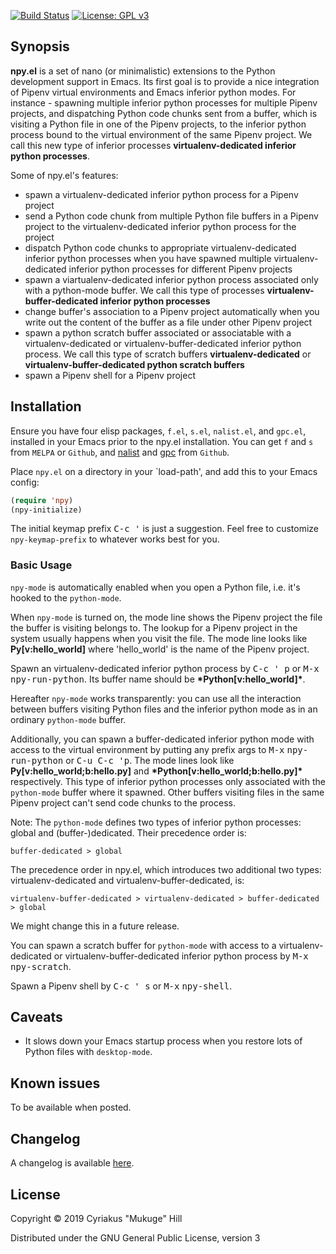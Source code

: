 [![Build Status](https://travis-ci.org/mukuge/npy.el.svg?branch=master)](https://travis-ci.org/mukuge/npy.el)
[![License: GPL v3](https://img.shields.io/badge/License-GPLv3-blue.svg)](https://www.gnu.org/licenses/gpl-3.0)

## Synopsis

**npy.el** is a set of nano (or minimalistic) extensions to the Python
development support in Emacs. Its first goal is to provide a nice
integration of Pipenv virtual environments and Emacs inferior python
modes.  For instance - spawning multiple inferior python processes for
multiple Pipenv projects, and dispatching Python code chunks sent from
a buffer, which is visiting a Python file in one of the Pipenv
projects, to the inferior python process bound to the virtual
environment of the same Pipenv project. We call this new type of
inferior processes **virtualenv-dedicated inferior python processes**.

Some of npy.el's features:

* spawn a virtualenv-dedicated inferior python process for a Pipenv project
* send a Python code chunk from multiple Python file buffers in a Pipenv project
  to the virtualenv-dedicated inferior python process for the project
* dispatch Python code chunks to appropriate virtualenv-dedicated inferior
  python processes when you have spawned multiple virtualenv-dedicated inferior
  python processes for different Pipenv projects
* spawn a viartualenv-dedicated inferior python process associated
  only with a python-mode buffer. We call this type of processes
  **virtualenv-buffer-dedicated inferior python processes**
* change buffer's association to a Pipenv project automatically when
  you write out the content of the buffer as a file under other Pipenv project
* spawn a python scratch buffer associated or associatable with a
  virtualenv-dedicated or virtualenv-buffer-dedicated inferior python
  process. We call this type of scratch buffers
  **virtualenv-dedicated** or **virtualenv-buffer-dedicated python
  scratch buffers**
* spawn a Pipenv shell for a Pipenv project

## Installation

Ensure you have four elisp packages, `f.el`, `s.el`, `nalist.el`, and
`gpc.el`, installed in your Emacs prior to the npy.el
installation. You can get `f` and `s` from `MELPA` or `Github`, and
[nalist](https://github.com/mukuge/nalist.el) and
[gpc](https://github.com/mukuge/gpc.el) from `Github`.

Place `npy.el` on a directory in your `load-path', and add this to
your Emacs config:

```el
(require 'npy)
(npy-initialize)
```

The initial keymap prefix <kbd>C-c '</kbd> is just a suggestion. Feel free to
customize `npy-keymap-prefix` to whatever works best for you.

### Basic Usage

`npy-mode` is automatically enabled when you open a Python file, i.e.
it's hooked to the `python-mode`.

When `npy-mode` is turned on, the mode line shows the Pipenv project
the file the buffer is visiting belongs to.  The lookup for a Pipenv
project in the system usually happens when you visit the file. The
mode line looks like **Py[v:hello_world]** where 'hello_world' is the
name of the Pipenv project.

Spawn an virtualenv-dedicated inferior python process by <kbd>C-c '
p</kbd> or <kbd>M-x</kbd> <kbd>npy-run-python</kbd>. Its buffer name
should be **\*Python[v:hello_world]\***.

Hereafter `npy-mode` works transparently: you can use all the
interaction between buffers visiting Python files and the inferior
python mode as in an ordinary `python-mode` buffer.

Additionally, you can spawn a buffer-dedicated inferior python mode
with access to the virtual environment by putting any prefix args to
<kbd>M-x</kbd> <kbd>npy-run-python</kbd> or <kbd>C-u C-c 'p</kbd>. The
mode lines look like **Py[v:hello_world;b:hello.py]** and
**\*Python[v:hello_world;b:hello.py]\*** respectively.  This type of
inferior python processes only associated with the `python-mode`
buffer where it spawned. Other buffers visiting files in the same
Pipenv project can't send code chunks to the process.

Note: The `python-mode` defines two types of inferior python
processes: global and (buffer-)dedicated. Their precedence order is:

```
buffer-dedicated > global
```

The precedence order in npy.el, which introduces two additional two
types: virtualenv-dedicated and virtualenv-buffer-dedicated, is:

```
virtualenv-buffer-dedicated > virtualenv-dedicated > buffer-dedicated > global
```

We might change this in a future release.

You can spawn a scratch buffer for `python-mode` with access to a
virtualenv-dedicated or virtualenv-buffer-dedicated inferior python
process by <kbd>M-x</kbd> <kbd>npy-scratch</kbd>.

Spawn a Pipenv shell by <kbd>C-c ' s</kbd> or <kbd>M-x</kbd>
<kbd>npy-shell</kbd>.

## Caveats

* It slows down your Emacs startup process when you restore lots of
  Python files with `desktop-mode`.

## Known issues

To be available when posted.

## Changelog

A changelog is available [here](CHANGELOG.md).

## License

Copyright © 2019 Cyriakus "Mukuge" Hill

Distributed under the GNU General Public License, version 3
